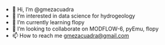- 👋 Hi, I’m @gmezacuadra
- 👀 I’m interested in data science for hydrogeology
- 🌱 I’m currently learning flopy
- 💞️ I’m looking to collaborate on MODFLOW-6, pyEmu, flopy
- 📫 How to reach me gmezacuadra@gmail.com

<!---
gmezacuadra/gmezacuadra is a ✨ special ✨ repository because its `README.md` (this file) appears on your GitHub profile.
You can click the Preview link to take a look at your changes.
--->
